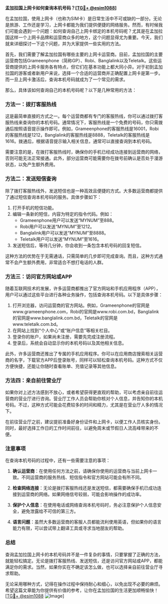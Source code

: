 **孟加拉国上网卡如何查询本机号码？[[TG💪+ @esim1088](https://t.me/s/esim1088)]**

在孟加拉国，使用上网卡（也称为SIM卡）是日常生活中不可或缺的一部分。无论是旅游、工作还是学习，上网卡都能为我们提供便捷的网络服务。然而，有时候我们可能会遇到一个问题：如何查询自己上网卡绑定的本机号码呢？尤其是在孟加拉国这样一个上网卡品牌和运营商众多的地方，这个问题显得尤为重要。今天，我们就来详细探讨一下这个问题，并为大家提供一些实用的方法。

首先，我们需要了解孟加拉国有哪些主要的上网卡运营商。目前，孟加拉国的主要运营商包括Grameenphone（简称GP）、Robi、Banglalink以及Teletalk。这些运营商提供的上网卡服务各有特点，但它们在基本功能上都大同小异。对于初到孟加拉国的游客或者新用户来说，选择一个合适的运营商并正确配置上网卡是第一步。而一旦上网卡激活后，查询本机号码就成为了一个常见的需求。

那么，具体该如何查询自己的本机号码呢？以下是几种常用的方法：

### 方法一：拨打客服热线

这是最简单直接的方式之一。每个运营商都有专门的客服热线，你可以通过拨打客服热线来查询你的本机号码。通常情况下，客服热线是一个免费的号码，你只需拨通后按照语音提示操作即可。例如，Grameenphone的客服热线是16001，Robi的客服热线是1212，Banglalink的客服热线是8888，Teletalk的客服热线是1616。拨通后，根据语音提示输入相关信息，通常可以直接查询到本机号码。

需要注意的是，在拨打客服热线时，确保你的手机已经成功连接到运营商的网络，否则可能无法正常接通。此外，部分运营商可能需要你在拨号前确认是否处于漫游状态，以免产生额外费用。

### 方法二：发送短信查询

除了拨打客服热线外，发送短信也是一种高效且便捷的方式。大多数运营商都提供了通过短信查询本机号码的服务。具体步骤如下：

1. 打开手机的短信功能。
2. 编辑一条新的短信，内容为特定的指令代码。例如：
   - Grameenphone用户可以发送“MYNUM”至888。
   - Robi用户可以发送“MYNUM”至1212。
   - Banglalink用户可以发送“MYNUM”至8888。
   - Teletalk用户可以发送“MYNUM”至1616。
3. 发送短信后，等待几分钟，你会收到一条包含本机号码的回复短信。

这种方法的优势在于无需通话，只需简单的几步即可完成查询。而且，这种方式通常不会产生额外费用，非常适合不想打电话的人群。

### 方法三：访问官方网站或APP

随着互联网技术的发展，许多运营商都推出了官方网站和手机应用程序（APP），用户可以通过这些平台进行各种业务操作，包括查询本机号码。以下是具体步骤：

1. 打开浏览器，访问运营商的官方网站。例如，Grameenphone的官网是www.grameenphone.com，Robi的官网是www.robi.com.bd，Banglalink的官网是www.banglalink.com.bd，Teletalk的官网是www.teletalk.com.bd。
2. 在网站上找到“个人中心”或“账户信息”等相关栏目。
3. 登录你的账户，如果尚未注册，需要先完成注册流程。
4. 登录后，系统会自动显示你的本机号码以及其他相关信息。

此外，许多运营商还推出了专属的手机应用程序。你可以在应用商店搜索相关运营商的名字，下载官方APP后登录账号，同样可以轻松查询本机号码。这种方式不仅方便快捷，还能让你随时查看账单、充值记录等其他信息。

### 方法四：亲自前往营业厅

如果你对上述方法感到不放心，或者希望获得更直观的帮助，可以考虑亲自前往运营商的营业厅进行咨询。营业厅工作人员会帮助你核对个人信息，并告知你的本机号码。不过，这种方式可能会花费较多的时间和精力，尤其是在营业厅人多的情况下。

在前往营业厅之前，建议提前准备好身份证件和上网卡，以便工作人员核实身份。同时，最好选择工作日的工作时间前往，以避免周末或节假日人流高峰带来的不便。

### 注意事项

在查询本机号码的过程中，还有一些需要注意的事项：

1. **确认运营商**：在使用任何方法之前，请确保你使用的运营商与当前上网卡一致。不同运营商的服务热线、短信指令和官方网站可能会有所不同。
   
2. **检查网络连接**：无论是拨打客服热线还是发送短信，都需要确保手机已成功连接到运营商的网络。如果网络信号较弱，可能会影响操作的成功率。

3. **保护个人信息**：在使用电话或网络查询本机号码时，务必注意保护个人信息安全，避免泄露给不可信的第三方。

4. **语言问题**：虽然大多数运营商的客服人员都能流利使用英语，但如果你的语言能力有限，可以尝试带上翻译工具或寻求当地朋友的帮助。

### 总结

查询孟加拉国上网卡的本机号码并不是一件复杂的事情，只要掌握了正确的方法，就能轻松搞定。无论是拨打客服热线、发送短信，还是访问官方网站或APP，都能满足你的需求。当然，如果你实在不确定该怎么做，也可以选择亲自前往营业厅寻求帮助。

无论采用哪种方式，记得在操作过程中保持耐心和细心，以免出现不必要的麻烦。希望这篇文章能为你提供有价值的参考，让你在孟加拉国的生活更加顺畅愉快！[[TG💪+ @esim1088](https://t.me/s/esim1088) ![Image](https://i.postimg.cc/4NQfJmqS/Snipaste-2025-05-13-00-14-12.png)]